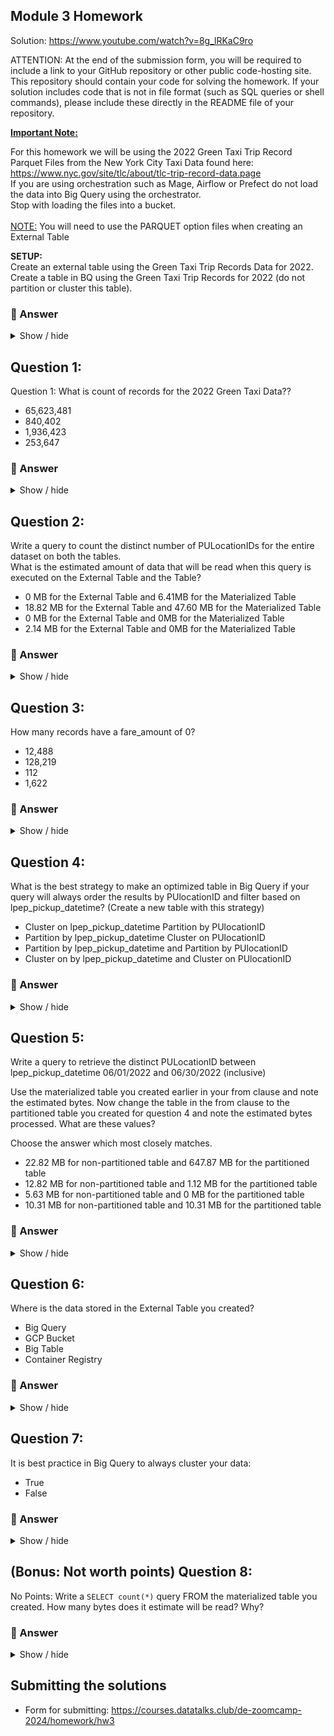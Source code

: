 ## Module 3 Homework

Solution: https://www.youtube.com/watch?v=8g_lRKaC9ro

ATTENTION: At the end of the submission form, you will be required to include a link to your GitHub repository or other public code-hosting site. This repository should contain your code for solving the homework. If your solution includes code that is not in file format (such as SQL queries or shell commands), please include these directly in the README file of your repository.

<b><u>Important Note:</b></u> <p> For this homework we will be using the 2022 Green Taxi Trip Record Parquet Files from the New York
City Taxi Data found here: </br> https://www.nyc.gov/site/tlc/about/tlc-trip-record-data.page </br>
If you are using orchestration such as Mage, Airflow or Prefect do not load the data into Big Query using the orchestrator.</br>
Stop with loading the files into a bucket. </br></br>
<u>NOTE:</u> You will need to use the PARQUET option files when creating an External Table</br>

<b>SETUP:</b></br>
Create an external table using the Green Taxi Trip Records Data for 2022. </br>
Create a table in BQ using the Green Taxi Trip Records for 2022 (do not partition or cluster this table). </br>
</p>

### 🔵 Answer

<details>
    <summary>Show / hide</summary>

I had trouble getting Mage to load the Parquet files into GCS, so I modified the script provided by DE Zoomcamp and [used it](https://github.com/cenviity/data-engineering-zoomcamp-2024/blob/homework-module-3/03-data-warehouse/web_to_gcs.py) to accomplish the file loading instead.

The external table was then created with [this DDL statement](https://github.com/cenviity/data-engineering-zoomcamp-2024/blob/homework-module-3/03-data-warehouse/bigquery_queries.sql#L1-L6). The materialised table was created with [this DDL statement](https://github.com/cenviity/data-engineering-zoomcamp-2024/blob/homework-module-3/03-data-warehouse/bigquery_queries.sql#L8-L12).

**Update 2024-02-17:**

I have managed to write a [`dlt` pipeline](https://github.com/cenviity/data-engineering-zoomcamp-2024/blob/main/03-data-warehouse/green-taxi-trips-2022-dlt/) to load the Parquet files into GCS now.
</details>

## Question 1:
Question 1: What is count of records for the 2022 Green Taxi Data??
- 65,623,481
- 840,402
- 1,936,423
- 253,647

### 🔵 Answer

<details>
    <summary>Show / hide</summary>

The answer is **840,402**. See [this SQL query](https://github.com/cenviity/data-engineering-zoomcamp-2024/blob/homework-module-3/03-data-warehouse/bigquery_queries.sql#L14-L19). The number of rows can also be seen in the BigQuery table metadata:

![](screenshots/materialised_table_number_of_rows.png "Number of rows shown in materialised table's metadata")
</details>

## Question 2:
Write a query to count the distinct number of PULocationIDs for the entire dataset on both the tables.</br>
What is the estimated amount of data that will be read when this query is executed on the External Table and the Table?

- 0 MB for the External Table and 6.41MB for the Materialized Table
- 18.82 MB for the External Table and 47.60 MB for the Materialized Table
- 0 MB for the External Table and 0MB for the Materialized Table
- 2.14 MB for the External Table and 0MB for the Materialized Table

### 🔵 Answer

<details>
    <summary>Show / hide</summary>

The answer is **0 MB for the External Table and 6.41MB for the Materialized Table**. See [these two SQL queries](https://github.com/cenviity/data-engineering-zoomcamp-2024/blob/homework-module-3/03-data-warehouse/bigquery_queries.sql#L21-L28).
</details>

## Question 3:
How many records have a fare_amount of 0?
- 12,488
- 128,219
- 112
- 1,622

### 🔵 Answer

<details>
    <summary>Show / hide</summary>

The answer is **1,622**. See [this SQL query](https://github.com/cenviity/data-engineering-zoomcamp-2024/blob/homework-module-3/03-data-warehouse/bigquery_queries.sql#L30-L36).
</details>

## Question 4:
What is the best strategy to make an optimized table in Big Query if your query will always order the results by PUlocationID and filter based on lpep_pickup_datetime? (Create a new table with this strategy)
- Cluster on lpep_pickup_datetime Partition by PUlocationID
- Partition by lpep_pickup_datetime  Cluster on PUlocationID
- Partition by lpep_pickup_datetime and Partition by PUlocationID
- Cluster on by lpep_pickup_datetime and Cluster on PUlocationID

### 🔵 Answer

<details>
    <summary>Show / hide</summary>

The answer is **Partition by lpep_pickup_datetime and Cluster on PUlocationID**. See [this DDL SQL statement](https://github.com/cenviity/data-engineering-zoomcamp-2024/blob/homework-module-3/03-data-warehouse/bigquery_queries.sql#L38-L44). Partitioning the data means we only need to inspect the particular partitions containing the values filtered for `lpep_pickup_datetime` rather than the entire table every time. Clustering the data means records with the same `PULocationID` will already be adjacent to each other, speeding up queries that require the data to be sorted.
</details>

## Question 5:
Write a query to retrieve the distinct PULocationID between lpep_pickup_datetime
06/01/2022 and 06/30/2022 (inclusive)</br>

Use the materialized table you created earlier in your from clause and note the estimated bytes. Now change the table in the from clause to the partitioned table you created for question 4 and note the estimated bytes processed. What are these values? </br>

Choose the answer which most closely matches.</br>

- 22.82 MB for non-partitioned table and 647.87 MB for the partitioned table
- 12.82 MB for non-partitioned table and 1.12 MB for the partitioned table
- 5.63 MB for non-partitioned table and 0 MB for the partitioned table
- 10.31 MB for non-partitioned table and 10.31 MB for the partitioned table

### 🔵 Answer

<details>
    <summary>Show / hide</summary>

The answer is **12.82 MB for non-partitioned table and 1.12 MB for the partitioned table**. See [these two SQL queries](https://github.com/cenviity/data-engineering-zoomcamp-2024/blob/homework-module-3/03-data-warehouse/bigquery_queries.sql#L46-L55).
</details>

## Question 6:
Where is the data stored in the External Table you created?

- Big Query
- GCP Bucket
- Big Table
- Container Registry

### 🔵 Answer

<details>
    <summary>Show / hide</summary>

The answer is **GCP Bucket**. This is where we loaded the Parquet files to – also described in the BigQuery table metadata:

![](screenshots/external_table_source_uri.png "Source URI shown in external table's metadata")
</details>

## Question 7:
It is best practice in Big Query to always cluster your data:
- True
- False

### 🔵 Answer

<details>
    <summary>Show / hide</summary>

The answer is **False**. As mentioned in the [slides for this module](https://docs.google.com/presentation/d/1a3ZoBAXFk8-EhUsd7rAZd-5p_HpltkzSeujjRGB2TAI/edit#slide=id.g10c8bcef47f_0_9), with smaller datasets (fewer than 1 GB), clustering may not be an effective optimisation.
</details>

## (Bonus: Not worth points) Question 8:
No Points: Write a `SELECT count(*)` query FROM the materialized table you created. How many bytes does it estimate will be read? Why?

### 🔵 Answer

<details>
    <summary>Show / hide</summary>

The answer is **0 B**. See [this SQL query](https://github.com/cenviity/data-engineering-zoomcamp-2024/blob/homework-module-3/03-data-warehouse/bigquery_queries.sql#L57-L60), which is identical to the one for Q1, so the results of the query have been cached and the query does not need to be rerun this time to return the same results.
</details>

## Submitting the solutions

* Form for submitting: https://courses.datatalks.club/de-zoomcamp-2024/homework/hw3
